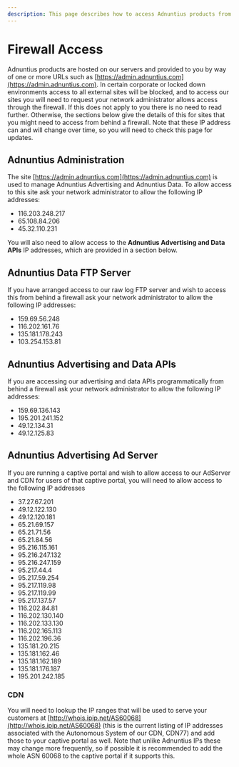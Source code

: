 ```yaml
---
description: This page describes how to access Adnuntius products from behind a firewall
---
```


# Firewall Access

Adnuntius products are hosted on our servers and provided to you by way of one or more URLs such as [https://admin.adnuntius.com](https://admin.adnuntius.com). In certain corporate or locked down environments access to all external sites will be blocked, and to access our sites you will need to request your network administrator allows access through the firewall. If this does not apply to you there is no need to read further. Otherwise, the sections below give the details of this for sites that you might need to access from behind a firewall. Note that these IP address can and will change over time, so you will need to check this page for updates.

## Adnuntius Administration

The site [https://admin.adnuntius.com](https://admin.adnuntius.com) is used to manage Adnuntius Advertising and Adnuntius Data. To allow access to this site ask your network administrator to allow the following IP addresses:

* 116.203.248.217
* 65.108.84.206
* 45.32.110.231

You will also need to allow access to the **Adnuntius Advertising and Data APIs** IP addresses, which are provided in a section below.

## Adnuntius Data FTP Server

If you have arranged access to our raw log FTP server and wish to access this from behind a firewall ask your network administrator to allow the following IP addresses:

* 159.69.56.248&#x20;
* 116.202.161.76&#x20;
* 135.181.178.243&#x20;
* 103.254.153.81

## Adnuntius Advertising and Data APIs

If you are accessing our advertising and data APIs programmatically from behind a firewall ask your network administrator to allow the following IP addresses:

* 159.69.136.143
* 195.201.241.152
* 49.12.134.31
* 49.12.125.83

## Adnuntius Advertising Ad Server

If you are running a captive portal and wish to allow access to our AdServer and CDN for users of that captive portal, you will need to allow access to the following IP addresses

* 37.27.67.201
* 49.12.122.130
* 49.12.120.181
* 65.21.69.157
* 65.21.71.56
* 65.21.84.56
* 95.216.115.161
* 95.216.247.132
* 95.216.247.159
* 95.217.44.4
* 95.217.59.254
* 95.217.119.98
* 95.217.119.99
* 95.217.137.57
* 116.202.84.81
* 116.202.130.140
* 116.202.133.130
* 116.202.165.113
* 116.202.196.36
* 135.181.20.215
* 135.181.162.46
* 135.181.162.189
* 135.181.176.187
* 195.201.242.185

### CDN

You will need to lookup the IP ranges that will be used to serve your customers at [http://whois.ipip.net/AS60068](http://whois.ipip.net/AS60068) (this is the current listing of IP addresses associated with the Autonomous System of our CDN, CDN77) and add those to your captive portal as well. Note that unlike Adnuntius IPs these may change more frequently, so if possible it is recommended to add the whole ASN 60068 to the captive portal if it supports this.
